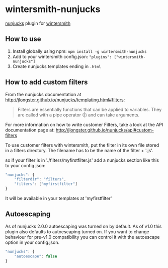 wintersmith-nunjucks
====================

[nunjucks](http://nunjucks.jlongster.com/) plugin for
[wintersmith](http://jnordberg.github.com/wintersmith/)

How to use
----------

1. Install globally using npm: `npm install -g wintersmith-nunjucks`
2. Add to your wintersmith config.json: `"plugins": ["wintersmith-nunjucks"]`
3. Create nunjucks templates ending in `.html`


How to add custom filters
---------------------------

From the nunjucks documentation at http://jlongster.github.io/nunjucks/templating.html#filters:

>Filters are essentially functions that can be applied to variables. They are called with a pipe operator (|) and can take arguments.

For more information on how to write customer Filters, take a look at the API documentation page at: http://jlongster.github.io/nunjucks/api#custom-filters

To use customer filters with wintersmith, put the filter in its own file stored in a filters directory. The filename has to be the name of the filter + '.js'.

so if your filter is in './filters/myfirstfilter.js' add a  nunjucks section like this to your config.json:

```javascript
"nunjucks": {
    "filterdir": "filters",
    "filters": ["myfirstfilter"]
}
```

It will be available in your templates at 'myfirstfilter'


Autoescaping
------------

As of nunjucks 2.0.0 autoescaping was turned on by default. As of v1.0 this plugin also defaults to autoescaping turned on. If you want to change behaviour for pre-v1.0 compatibility you can control it with the autoescape option in your config.json.

```javascript
"nunjucks": {
    "autoescape": false
}
```

